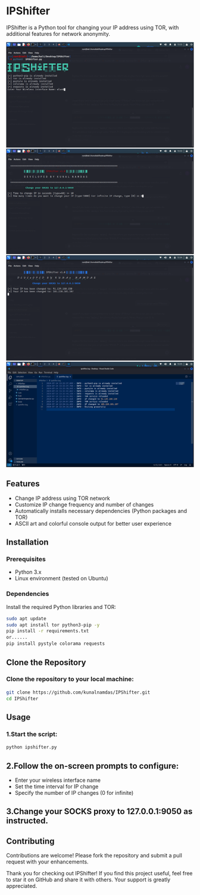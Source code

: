 # IPShifter

IPShifter is a Python tool for changing your IP address using TOR, with additional features for network anonymity.

![IPShifter Screenshot](./image1.png)
![IPShifter Screenshot](./image2.png)
![IPShifter Screenshot](./image3.png)
![IPShifter Screenshot](./image4.png)

## Features

- Change IP address using TOR network
- Customize IP change frequency and number of changes
- Automatically installs necessary dependencies (Python packages and TOR)
- ASCII art and colorful console output for better user experience

## Installation

### Prerequisites

- Python 3.x
- Linux environment (tested on Ubuntu)

### Dependencies

Install the required Python libraries and TOR:

```bash
sudo apt update
sudo apt install tor python3-pip -y
pip install -r requirements.txt
or......
pip install pystyle colorama requests
```

## Clone the Repository

### Clone the repository to your local machine:

```bash
git clone https://github.com/kunalnamdas/IPShifter.git
cd IPShifter
```

## Usage

### 1.Start the script:

```bash
python ipshifter.py
```

## 2.Follow the on-screen prompts to configure:
- Enter your wireless interface name
- Set the time interval for IP change
- Specify the number of IP changes (0 for infinite)

## 3.Change your SOCKS proxy to 127.0.0.1:9050 as instructed.


## Contributing

Contributions are welcome! Please fork the repository and submit a pull request with your enhancements.


Thank you for checking out IPShifter! If you find this project useful, feel free to star it on GitHub and share it with others. Your support is greatly appreciated.



